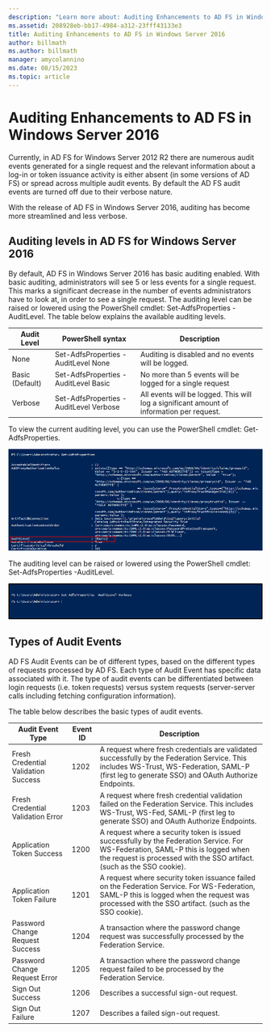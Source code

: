 ```yaml
---
description: "Learn more about: Auditing Enhancements to AD FS in Windows Server 2016"
ms.assetid: 208928eb-bb17-4984-a312-23fff43133e3
title: Auditing Enhancements to AD FS in Windows Server 2016
author: billmath
ms.author: billmath
manager: amycolannino
ms.date: 08/15/2023
ms.topic: article
---
```


# Auditing Enhancements to AD FS in Windows Server 2016

Currently, in AD FS for Windows Server 2012 R2 there are numerous audit events generated for a single request and the relevant information about a log-in or token issuance activity is either absent (in some versions of AD FS) or spread across multiple audit events. By default the AD FS audit events are turned off due to their verbose nature.

With the release of AD FS in Windows Server 2016, auditing has become more streamlined and less verbose.

## Auditing levels in AD FS for Windows Server 2016
By default, AD FS in Windows Server 2016 has basic auditing enabled.  With basic auditing, administrators will see 5 or less events for a single request.  This marks a significant decrease in the number of events administrators have to look at, in order to see a single request.   The auditing level can be raised or lowered using the PowerShell cmdlet:  Set-AdfsProperties -AuditLevel.  The table below explains the available auditing levels.

| Audit Level | PowerShell syntax | Description |
|--|--|--|
| None | Set-AdfsProperties - AuditLevel None | Auditing is disabled and no events will be logged. |
| Basic (Default) | Set-AdfsProperties - AuditLevel Basic | No more than 5 events will be logged for a single request |
| Verbose | Set-AdfsProperties - AuditLevel Verbose | All events will be logged.  This will log a significant amount of information per request. |

To view the current auditing level, you can use the PowerShell cmdlet:  Get-AdfsProperties.

![Screenshot that shows how to use the Get-AdfsProperties cmdlet.](media/Auditing-Enhancements-to-AD-FS-in-Windows-Server-2016/ADFS_Audit_1.PNG)

The auditing level can be raised or lowered using the PowerShell cmdlet:  Set-AdfsProperties -AuditLevel.

![audit enhancements](media/Auditing-Enhancements-to-AD-FS-in-Windows-Server-2016/ADFS_Audit_2.png)

## Types of Audit Events
AD FS Audit Events can be of different types, based on the different types of requests processed by AD FS. Each type of Audit Event has specific data associated with it.  The type of audit events can be differentiated between login requests (i.e. token requests) versus system requests (server-server calls including fetching configuration information).

The table below describes the basic types of audit events.

| Audit Event Type | Event ID | Description |
|--|--|--|
| Fresh Credential Validation Success | 1202 | A request where fresh credentials are validated successfully by the Federation Service. This includes WS-Trust, WS-Federation, SAML-P (first leg to generate SSO) and OAuth Authorize Endpoints. |
| Fresh Credential Validation Error | 1203 | A request where fresh credential validation failed on the Federation Service. This includes WS-Trust, WS-Fed, SAML-P (first leg to generate SSO) and OAuth Authorize Endpoints. |
| Application Token Success | 1200 | A request where a security token is issued successfully by the Federation Service. For WS-Federation, SAML-P this is logged when the request is processed with the SSO artifact. (such as the SSO cookie). |
| Application Token Failure | 1201 | A request where  security token issuance failed on the Federation Service. For WS-Federation, SAML-P this is logged when the request was processed with the SSO artifact. (such as the SSO cookie). |
| Password Change Request Success | 1204 | A transaction where the password change request was successfully processed by the Federation Service. |
| Password Change Request Error | 1205 | A transaction where the password change request failed to be processed by the Federation Service. |
| Sign Out Success | 1206 | Describes a successful sign-out request. |
| Sign Out Failure | 1207 | Describes a failed sign-out request. |
